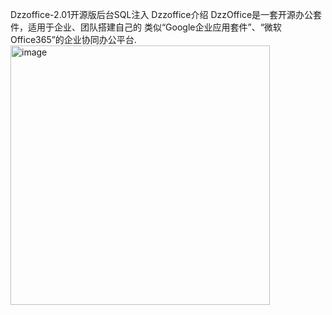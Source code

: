Dzzoffice-2.01开源版后台SQL注入
Dzzoffice介绍
DzzOffice是一套开源办公套件，适用于企业、团队搭建自己的 类似“Google企业应用套件”、“微软Office365”的企业协同办公平台.
<img width="415" alt="image" src="https://github.com/EternalGemini/dzz/assets/98577439/4ddafbbc-e2a4-44c0-92ab-9d9f33c069ad">
